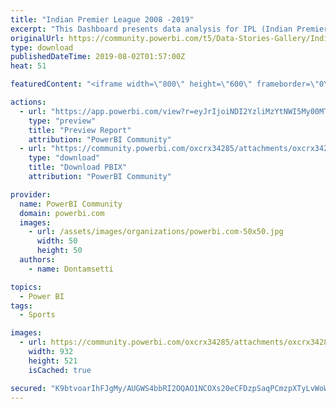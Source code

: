 ```yaml
---
title: "Indian Premier League 2008 -2019"
excerpt: "This Dashboard presents data analysis for IPL (Indian Premier League) matches from the beginning till year 2019. This can be useful for all the"
originalUrl: https://community.powerbi.com/t5/Data-Stories-Gallery/Indian-Premier-League-2008-2019/m-p/756185
type: download
publishedDateTime: 2019-08-02T01:57:00Z
heat: 51

featuredContent: "<iframe width=\"800\" height=\"600\" frameborder=\"0\" src=\"https://app.powerbi.com/view?r=eyJrIjoiNDI2YzliMzYtNWI5My00MTU1LTkzODctZTdmZGE4YmYwZTQ3IiwidCI6IjA0ZWM2MTA5LTRjNzktNGM3My1hZTcxLWE0NzRjMDlhMWY1YSJ9\"></iframe>"

actions:
  - url: "https://app.powerbi.com/view?r=eyJrIjoiNDI2YzliMzYtNWI5My00MTU1LTkzODctZTdmZGE4YmYwZTQ3IiwidCI6IjA0ZWM2MTA5LTRjNzktNGM3My1hZTcxLWE0NzRjMDlhMWY1YSJ9"
    type: "preview"
    title: "Preview Report"
    attribution: "PowerBI Community"
  - url: "https://community.powerbi.com/oxcrx34285/attachments/oxcrx34285/DataStoriesGallery/2814/4/IPL_V1.pbix"
    type: "download"
    title: "Download PBIX"
    attribution: "PowerBI Community"

provider:
  name: PowerBI Community
  domain: powerbi.com
  images:
    - url: /assets/images/organizations/powerbi.com-50x50.jpg
      width: 50
      height: 50
  authors:
    - name: Dontamsetti

topics:
  - Power BI
tags:
  - Sports

images:
  - url: https://community.powerbi.com/oxcrx34285/attachments/oxcrx34285/DataStoriesGallery/2814/3/Overview.JPG
    width: 932
    height: 521
    isCached: true

secured: "K9btvoarIhFJgMy/AUGWS4bbRI2OQAO1NCOXs20eCFDzpSaqPCmzpXTyLvWoWMGn8YO+cT3uOK3VUDJzLCovHQz1+vyTFW/SOIWyvJonKE95p/cObLM1mN7tA52EPV+oQDnXqedy0pjhXcC8oDhquh76LrWzTFCVpGcBsHttTyrCQCxcXpB+bD/d1MjxVfj6+tXRHjBpTClozX2Pkx8wHFad5nNbXI/Swgy0ywlnUJjgKRMt21IIGudjDVh12jwrYRxTFOqstfrC6a/Fdwa/fbfjc5lLVsPXou7HI/iwCM8fqwnzggU59wQ+FstBfAKMT1aerexG8+cEAJ+7Y33wJynt6PTjf0S9ncPxIr2klh7GcQXDa/Q66VqoVVnxPLht;Xqq8pQUlfjrzkFQ0ZLLUBw=="
---
```


